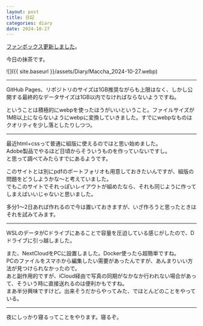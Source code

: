 ```yaml
---
layout: post
title: 日記
categories: diary
date: 2024-10-27
---
```

[ファンボックス更新しました](https://pi-cho-n.fanbox.cc/posts/8776289)。

今日の抹茶です。

![]({{ site.baseurl }}/assets/Diary/Maccha_2024-10-27.webp)

---

GitHub Pages、リポジトリのサイズは1GB推奨ながらも上限はなく、しかし公開する最終的なデータサイズは1GB以内でなければならないようですね。

ということは積極的にwebpを使ったほうがいいということ。ファイルサイズが1MB以上にならないようにwebpに変換していきました。すでにwebpなものはクオリティを少し落としたりしつつ。

---

最近html+cssって普通に組版に使えるのではと思い始めました。  
Adobe製品でやるほど日頃からそういうものを作っていないですし。  
と思って調べてみたらすでにあるようです。

このサイトとは別にpdfのポートフォリオも用意しておきたいんですが、組版の問題をどうしようかな～と考えていました。  
でもこのサイトでそれっぽいレイアウトが組めたなら、それも同じように作ってしまえばいいじゃないと思いました。

多分1～2日あれば作れるので今は置いておきますが、いざ作ろうと思ったときはそれを試みてみます。

---

WSLのデータがCドライブにあることで容量を圧迫している感じがしたので、Dドライブに引っ越しました。

また、NextCloudをPCに設置しました。Docker使ったら超簡単ですね。  
PCのファイルをスマホから編集したい需要があったんですが、あんまりいい方法が見つけられなかったので。  
あと副作用的ですが、iCloud経由で写真の同期がなかなか行われない場合があって、そういう時に直接送れるのは便利かもですね。  
まあ半分興味ですけど。出来そうだからやってみた、でほとんどのことをやっている。

---

夜にしっかり寝るってことをやります。寝るぞ。
